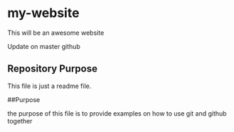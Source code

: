 # my-website

This will be an awesome website

Update on master github



## Repository Purpose


This file is just a readme file.

##Purpose

the purpose of this file is to provide examples
on how to use git and github together